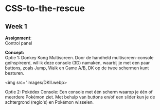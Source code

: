 # CSS-to-the-rescue

## Week 1

**Assignment:** <br>Control panel

**Concept:** <br>Optie 1: Donkey Kong Multiscreen. Door de handheld multiscreen-console geïnspireerd, wil ik deze console (3D) namaken, waarbij je met een paar buttons, zoals Jump, Walk en Game A/B, DK op de twee schermen kunt besturen.

<img src="images/DKII.webp>

Optie 2: Pokédex Console: Een console met één scherm waarop je één of meerdere Pokémon ziet. Met behulp van buttons en/of een slider kun je de achtergrond (regio's) en Pokémon wisselen.

